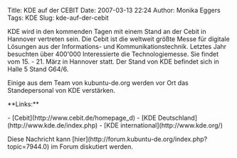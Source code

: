 Title: KDE auf der CEBIT
Date: 2007-03-13 22:24
Author: Monika Eggers
Tags: KDE
Slug: kde-auf-der-cebit

KDE wird in den kommenden Tagen mit einem Stand an der Cebit in Hannover
vertreten sein. Die Cebit ist die weltweit größte Messe für digitale
Lösungen aus der Informations- und Kommunikationstechnik. Letztes Jahr
besuchten über 400'000 Interessierte die Technologiemesse. Sie findet
vom 15. - 21. März in Hannover statt. Der Stand von KDE befindet sich in
Halle 5 Stand G64/6.  

Einige aus dem Team von kubuntu-de.org werden vor Ort das Standepersonal
von KDE verstärken.

</p>
**Links:**

</p>
-   [Cebit](http://www.cebit.de/homepage_d)
-   [KDE Deutschland](http://www.kde.de/index.php)
-   [KDE international](http://www.kde.org/)
    </p>
    <p>

</p>
Diese Nachricht kann
[hier](http://forum.kubuntu-de.org/index.php?topic=7944.0) im Forum
diskutiert werden.

</p>
<!--break--><!--break-->
